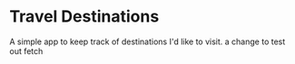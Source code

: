 # Travel Destinations

A simple app to keep track of destinations I'd like to visit.
a change to test out fetch

